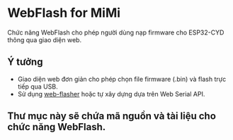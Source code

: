 # WebFlash for MiMi

Chức năng WebFlash cho phép người dùng nạp firmware cho ESP32-CYD thông qua giao diện web.

## Ý tưởng

- Giao diện web đơn giản cho phép chọn file firmware (.bin) và flash trực tiếp qua USB.
- Sử dụng [web-flasher](https://github.com/esphome/esp-web-tools) hoặc tự xây dựng dựa trên Web Serial API.

## Thư mục này sẽ chứa mã nguồn và tài liệu cho chức năng WebFlash.
